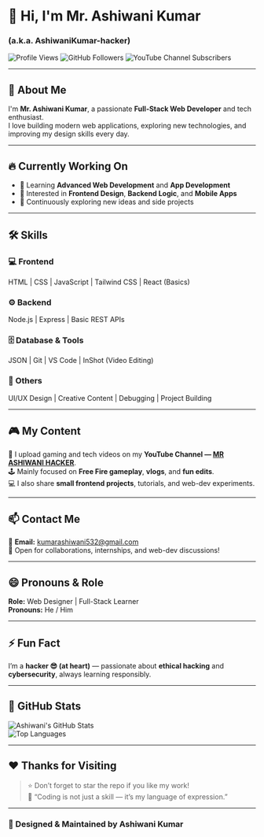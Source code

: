 # 👋 Hi, I'm Mr. Ashiwani Kumar  
### (a.k.a. **AshiwaniKumar-hacker**)

![Profile Views](https://komarev.com/ghpvc/?username=AshiwaniKumar-hacker&color=red)
![GitHub Followers](https://img.shields.io/github/followers/AshiwaniKumar-hacker?style=social)
![YouTube Channel Subscribers]((https://www.youtube.com/@Ashiwanikumar))

---

## 💫 About Me

I'm **Mr. Ashiwani Kumar**, a passionate **Full-Stack Web Developer** and tech enthusiast.  
I love building modern web applications, exploring new technologies, and improving my design skills every day.

---

## 🔥 Currently Working On

- 🌱 Learning **Advanced Web Development** and **App Development**  
- 👀 Interested in **Frontend Design**, **Backend Logic**, and **Mobile Apps**  
- 🧠 Continuously exploring new ideas and side projects  

---

## 🛠️ Skills

### 💻 Frontend
HTML | CSS | JavaScript | Tailwind CSS | React (Basics)

### ⚙️ Backend
Node.js | Express | Basic REST APIs

### 🗄️ Database & Tools
JSON | Git | VS Code | InShot (Video Editing)

### 🎨 Others
UI/UX Design | Creative Content | Debugging | Project Building

---

## 🎮 My Content

🎥 I upload gaming and tech videos on my **YouTube Channel — [MR ASHIWANI HACKER](https://www.youtube.com/@MRASHIWANIHACKER)**.  
🕹️ Mainly focused on **Free Fire gameplay**, **vlogs**, and **fun edits**.  
💻 I also share **small frontend projects**, tutorials, and web-dev experiments.

---

## 📫 Contact Me

📧 **Email:** [kumarashiwani532@gmail.com](mailto:kumarashiwani532@gmail.com)  
💬 Open for collaborations, internships, and web-dev discussions!

---

## 😄 Pronouns & Role

**Role:** Web Designer | Full-Stack Learner  
**Pronouns:** He / Him  

---

## ⚡ Fun Fact

I’m a **hacker 😎 (at heart)** — passionate about **ethical hacking** and **cybersecurity**, always learning responsibly.  

---

## 🧩 GitHub Stats

![Ashiwani's GitHub Stats](https://github-readme-stats.vercel.app/api?username=AshiwaniKumar-hacker&show_icons=true&theme=radical)  
![Top Languages](https://github-readme-stats.vercel.app/api/top-langs/?username=AshiwaniKumar-hacker&layout=compact&theme=radical)

---

## ❤️ Thanks for Visiting  

> ⭐ Don’t forget to star the repo if you like my work!  
> 💬 “Coding is not just a skill — it’s my language of expression.”  

---

### 🚀 Designed & Maintained by **Ashiwani Kumar**

<!---
AshiwaniKumar-hacker/AshiwaniKumar-hacker is a ✨ special ✨ repository because its `README.md` (this file) appears on your GitHub profile.
You can click the Preview link to take a look at your changes.
--->
